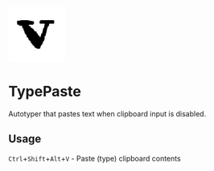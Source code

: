 <img src="typepaste-logo.png">

TypePaste
===
Autotyper that pastes text when clipboard input is disabled.

Usage
---
`Ctrl`+`Shift`+`Alt`+`V` - Paste (type) clipboard contents
